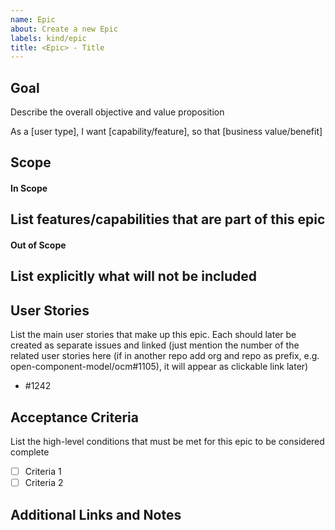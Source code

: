```yaml
---
name: Epic
about: Create a new Epic
labels: kind/epic
title: <Epic> - Title
---
```


<!-- markdownlint-disable MD041 -->
<!-- This is a short text that just acts as an example for your epic. Please be as precise and verbose as required, so that people understand what larger picture the epic should frame. -->
## Goal

Describe the overall objective and value proposition
<!--  -->
As a [user type],
I want [capability/feature],
so that [business value/benefit]

## Scope

#### In Scope

List features/capabilities that are part of this epic
- 

#### Out of Scope

List explicitly what will not be included
- 

## User Stories
List the main user stories that make up this epic. Each should later be created as separate issues and linked (just mention the number of the related user stories here (if in another repo add org and repo as prefix, e.g. open-component-model/ocm#1105), it will appear as clickable link later)
- #1242 

## Acceptance Criteria
List the high-level conditions that must be met for this epic to be considered complete
- [ ] Criteria 1
- [ ] Criteria 2

## Additional Links and Notes
